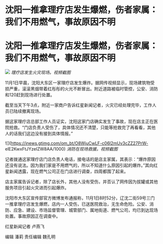 # 沈阳一推拿理疗店发生爆燃，伤者家属：我们不用燃气，事故原因不明

# 沈阳一推拿理疗店发生爆燃，伤者家属：我们不用燃气，事故原因不明

![](https://inews.gtimg.com/om_bt/O7MAXkJgVGHuPRCqPdfy4aPLKgid_04rYu9jAPcnZ28pAAA/1000)
_理疗店发生火灾现场。视频截图_

11月1日早晨，沈阳大东区一家理疗店发生爆炸。据网传视频显示，现场建筑物受损严重，滚滚黑烟带着红彤彤的火光不断冒出。附近道路被临时管控，公安、消防和120赶到现场进行处置。

截至当天下午3点，附近一家商户告诉红星新闻记者，火灾已经处理完毕，工作人员已陆续撤离现场。

据这家理疗店总部工作人员证实，沈阳这家门店确实发生了事故，现在店主正在医院抢救。“门店负责人受伤了，具体情况还不清楚，只能等抢救完了再看看，其他人的话我们这边没有接到具体情报。”

![](https://inews.gtimg.com/om_bt/O8WjuCwLF-c06l2mUv3cZZ27PrW-
elE2KwxFtJYzeIZW8AA/1000) _消防在现场救援。视频截图_

记者拨通这家理疗店门店负责人电话，接电话的是店主家属，其表示：“爆炸原因还没有说法。因为我们家是不用燃气的，所以不知道什么原因引起的爆炸。”其向红星新闻透露，现在燃气公司正在门店进行调查，四周都围了起来。

店主家属告诉记者，除了店长外，其他人没有受伤，并否认了网传因为拔罐或其他服务项目引起火灾进而引起爆炸。

沈阳市大东区宣传部官方微博发布通报称，11月1日8时52分，辽沈二街59号三门一推拿理疗店发生爆燃，店内一人受伤，已送医院救治，无生命危险。公安、消防、应急、建设、市场监督管理、城管部门、属地街道、燃气公司，均已到达现场处置。事故原因正在调查中。

红星新闻记者 卢燕飞

编辑 潘莉 责任编辑 魏孔明

